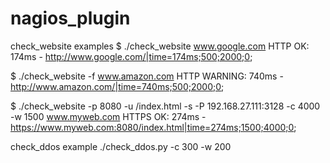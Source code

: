 # nagios_plugin

check_website examples
$ ./check_website www.google.com
HTTP OK: 174ms - http://www.google.com/|time=174ms;500;2000;0;

$ ./check_website -f www.amazon.com
HTTP WARNING: 740ms - http://www.amazon.com/|time=740ms;500;2000;0;

$ ./check_website -p 8080 -u /index.html -s -P 192.168.27.111:3128 -c 4000 -w 1500 www.myweb.com
HTTPS OK: 274ms - https://www.myweb.com:8080/index.html|time=274ms;1500;4000;0;



check_ddos example
./check_ddos.py -c 300 -w 200
